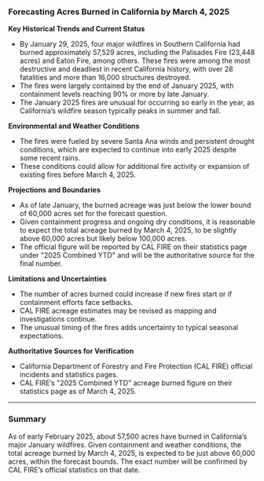 ### Forecasting Acres Burned in California by March 4, 2025

**Key Historical Trends and Current Status**  
- By January 29, 2025, four major wildfires in Southern California had burned approximately 57,529 acres, including the Palisades Fire (23,448 acres) and Eaton Fire, among others. These fires were among the most destructive and deadliest in recent California history, with over 28 fatalities and more than 16,000 structures destroyed.  
- The fires were largely contained by the end of January 2025, with containment levels reaching 90% or more by late January.  
- The January 2025 fires are unusual for occurring so early in the year, as California’s wildfire season typically peaks in summer and fall.  

**Environmental and Weather Conditions**  
- The fires were fueled by severe Santa Ana winds and persistent drought conditions, which are expected to continue into early 2025 despite some recent rains.  
- These conditions could allow for additional fire activity or expansion of existing fires before March 4, 2025.  

**Projections and Boundaries**  
- As of late January, the burned acreage was just below the lower bound of 60,000 acres set for the forecast question.  
- Given containment progress and ongoing dry conditions, it is reasonable to expect the total acreage burned by March 4, 2025, to be slightly above 60,000 acres but likely below 100,000 acres.  
- The official figure will be reported by CAL FIRE on their statistics page under "2025 Combined YTD" and will be the authoritative source for the final number.  

**Limitations and Uncertainties**  
- The number of acres burned could increase if new fires start or if containment efforts face setbacks.  
- CAL FIRE acreage estimates may be revised as mapping and investigations continue.  
- The unusual timing of the fires adds uncertainty to typical seasonal expectations.  

**Authoritative Sources for Verification**  
- California Department of Forestry and Fire Protection (CAL FIRE) official incidents and statistics pages.  
- CAL FIRE’s "2025 Combined YTD" acreage burned figure on their statistics page as of March 4, 2025.  

---

### Summary  
As of early February 2025, about 57,500 acres have burned in California’s major January wildfires. Given containment and weather conditions, the total acreage burned by March 4, 2025, is expected to be just above 60,000 acres, within the forecast bounds. The exact number will be confirmed by CAL FIRE’s official statistics on that date.